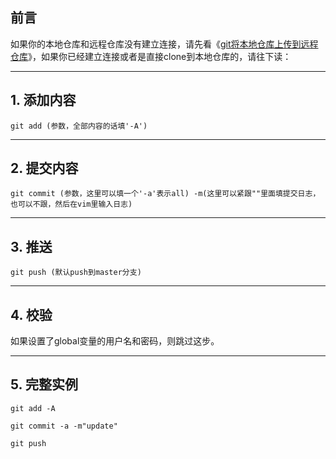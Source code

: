 ## 前言
如果你的本地仓库和远程仓库没有建立连接，请先看《[git将本地仓库上传到远程仓库](https://universezy.github.io/universezy/dist/index.html#/blog/display?id=GitAddOrigin)》，如果你已经建立连接或者是直接clone到本地仓库的，请往下读：

---
## 1. 添加内容
```shell
git add (参数，全部内容的话填'-A')
```

---
## 2. 提交内容
```shell
git commit (参数，这里可以填一个'-a'表示all) -m(这里可以紧跟""里面填提交日志，也可以不跟，然后在vim里输入日志)
```

---
## 3. 推送
```shell
git push (默认push到master分支)
```
---
## 4. 校验
如果设置了global变量的用户名和密码，则跳过这步。

---
## 5. 完整实例
```shell
git add -A

git commit -a -m"update"

git push
```

